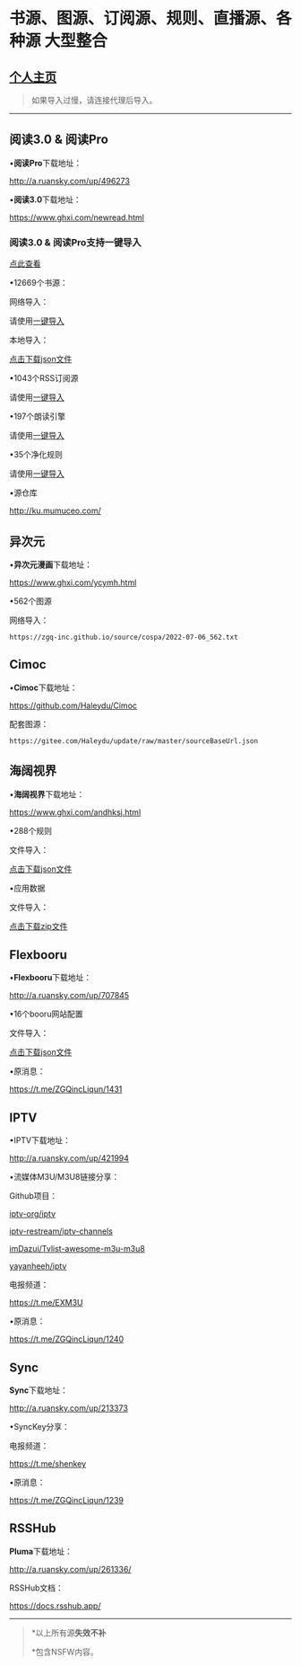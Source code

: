 # 书源、图源、订阅源、规则、直播源、各种源 大型整合

## [个人主页](https://zgq-inc.github.io)

> 如果导入过慢，请连接代理后导入。

***

## 阅读3.0 & 阅读Pro

•**阅读Pro**下载地址：

http://a.ruansky.com/up/496273

•**阅读3.0**下载地址：

https://www.ghxi.com/newread.html

### 阅读3.0 & 阅读Pro支持一键导入

[点此查看](https://zgq-inc.github.io/source/import.html)

•12669个书源：

网络导入：

请使用[一键导入](https://zgq-inc.github.io/source/import.html)

本地导入：

[点击下载json文件](https://github.com/ZGQ-inc/source/releases/download/12562/bookSource_12562.json)

•1043个RSS订阅源

请使用[一键导入](https://zgq-inc.github.io/source/import.html)

•197个朗读引擎

请使用[一键导入](https://zgq-inc.github.io/source/import.html)

•35个净化规则

请使用[一键导入](https://zgq-inc.github.io/source/import.html)

•源仓库

http://ku.mumuceo.com/

## 异次元

•**异次元漫画**下载地址：

https://www.ghxi.com/ycymh.html

•562个图源

网络导入：

`https://zgq-inc.github.io/source/cospa/2022-07-06_562.txt`

## Cimoc

•**Cimoc**下载地址：

https://github.com/Haleydu/Cimoc

配套图源：

`https://gitee.com/Haleydu/update/raw/master/sourceBaseUrl.json`

## 海阔视界

•**海阔视界**下载地址：

https://www.ghxi.com/andhksj.html

•288个规则

文件导入：

[点击下载json文件](https://github.com/ZGQ-inc/source/releases/download/288/share-home-rules_288.json)

•应用数据

文件导入：

[点击下载zip文件](https://github.com/ZGQ-inc/source/releases/download/288/hiker_data.zip)

## Flexbooru

•**Flexbooru**下载地址：

http://a.ruansky.com/up/707845

•16个booru网站配置

文件导入：

[点击下载json文件](https://github.com/ZGQ-inc/source/releases/download/16/boorus_16.json)

•原消息：

https://t.me/ZGQincLiqun/1431

## IPTV

•IPTV下载地址：

http://a.ruansky.com/up/421994

•流媒体M3U/M3U8链接分享：

Github项目：

[iptv-org/iptv](https://github.com/iptv-org/iptv)

[iptv-restream/iptv-channels](https://github.com/iptv-restream/iptv-channels)

[imDazui/Tvlist-awesome-m3u-m3u8](https://github.com/imDazui/Tvlist-awesome-m3u-m3u8)

[yayanheeh/iptv](https://github.com/yayanheeh/iptv)

电报频道：

https://t.me/EXM3U

•原消息：

https://t.me/ZGQincLiqun/1240

## Sync

**Sync**下载地址：

http://a.ruansky.com/up/213373

•SyncKey分享：

电报频道：

https://t.me/shenkey

•原消息：

https://t.me/ZGQincLiqun/1239

## RSSHub

**Pluma**下载地址：

http://a.ruansky.com/up/261336/

RSSHub文档：

https://docs.rsshub.app/

***

> *以上所有源**失效不补**
> 
> *包含NSFW内容。
